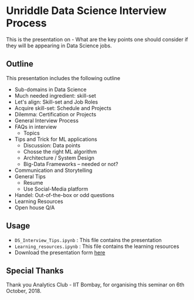 # Unriddle Data Science Interview Process

This is the presentation on - What are the key points one should consider if they will be appearing in Data Science jobs.

## Outline
This presentation includes the following outline

* Sub-domains in Data Science
* Much needed ingredient: skill-set
* Let's align: Skill-set and Job Roles
* Acquire skill-set: Schedule and Projects
* Dilemma: Certification or Projects
* General Interview Process
* FAQs in interview
    * Topics
* Tips and Trick for ML applications
    * Discussion: Data points
    * Chosse the right ML algorithm
    * Architecture / System Design
    * Big-Data Frameworks – needed or not?
* Communication and Storytelling
* General Tips
    * Resume
    * Use Social-Media platform
* Handel: Out-of-the-box or odd questions
* Learning Resources
* Open house Q/A

## Usage

* `DS_Interview_Tips.ipynb`  : This file contains the presentation
* `Learning_resources.ipynb` : This file contains the learning resources
* Download the presentation form [here]()

## Special Thanks

Thank you Analytics Club - IIT Bombay, for organising this seminar on 6th October, 2018.